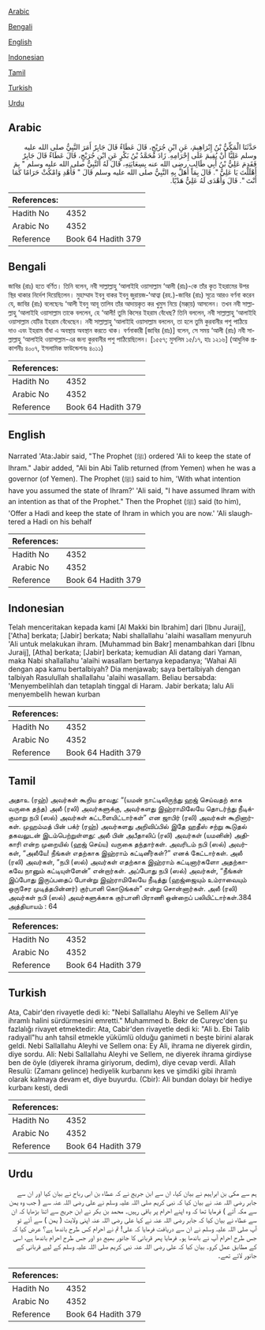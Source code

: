 [Arabic](#arabic)

[Bengali](#bengali)

[English](#english)

[Indonesian](#indonesian)

[Tamil](#tamil)

[Turkish](#turkish)

[Urdu](#urdu)

## Arabic


<div dir="rtl" lang="ar" style={{fontSize:'larger',backgroundColor:'#f8f9fa',padding:20}}>
حَدَّثَنَا الْمَكِّيُّ بْنُ إِبْرَاهِيمَ، عَنِ ابْنِ جُرَيْجٍ، قَالَ عَطَاءٌ قَالَ جَابِرٌ أَمَرَ النَّبِيُّ صلى الله عليه وسلم عَلِيًّا أَنْ يُقِيمَ عَلَى إِحْرَامِهِ‏.‏ زَادَ مُحَمَّدُ بْنُ بَكْرٍ عَنِ ابْنِ جُرَيْجٍ، قَالَ عَطَاءٌ قَالَ جَابِرٌ فَقَدِمَ عَلِيُّ بْنُ أَبِي طَالِبٍ رضى الله عنه بِسِعَايَتِهِ، قَالَ لَهُ النَّبِيُّ صلى الله عليه وسلم ‏"‏ بِمَ أَهْلَلْتَ يَا عَلِيُّ ‏"‏‏.‏ قَالَ بِمَا أَهَلَّ بِهِ النَّبِيُّ صلى الله عليه وسلم قَالَ ‏"‏ فَأَهْدِ وَامْكُثْ حَرَامًا كَمَا أَنْتَ ‏"‏‏.‏ قَالَ وَأَهْدَى لَهُ عَلِيٌّ هَدْيًا‏.‏
</div>
<div style={{backgroundColor:'#f8f9fa',padding:20, marginBottom: 10}}><table> <thead> <tr> <th>References:</th> <th></th> </tr> </thead> <tbody><tr><td>Hadith No</td><td>4352</td></tr><tr><td>Arabic No</td><td>4352</td></tr><tr><td>Reference</td><td>Book 64 Hadith 379</td></tr></tbody></table></div>

## Bengali


<div dir="ltr" lang="bn" style={{fontSize:'larger',backgroundColor:'#f8f9fa',padding:20}}>
জাবির (রাঃ) হতে বর্ণিত। তিনি বলেন, নবী সাল্লাল্লাহু ‘আলাইহি ওয়াসাল্লাম ‘আলী (রাঃ)-কে তাঁর কৃত ইহরামের উপর স্থির থাকার নির্দেশ দিয়েছিলেন। মুহাম্মাদ ইবনু বাকর ইবনু জুরায়জ-‘আত্বা (রহ.)-জাবির (রাঃ) সূত্রে আরও বর্ণনা করেন যে, জাবির (রাঃ) বলেছেনঃ ‘আলী ইবনু আবূ তালিব তাঁর আদায়কৃত কর খুমুস নিয়ে (মক্কা্য়) আসলেন। তখন নবী সাল্লাল্লাহু ‘আলাইহি ওয়াসাল্লাম তাকে বললেন, হে ‘আলী! তুমি কিসের ইহরাম বেঁধেছ? তিনি বললেন, নবী সাল্লাল্লাহু ‘আলাইহি ওয়াসাল্লাম যেটির ইহরাম বেঁধেছেন। নবী সাল্লাল্লাহু ‘আলাইহি ওয়াসাল্লাম বললেন, তা হলে তুমি কুরবানীর পশু পাঠিয়ে দাও এবং ইহরাম বাঁধা এ অবস্থায় অবস্থান করতে থাক। বর্ণনাকারী [জাবির (রাঃ)] বলেন, সে সময় ‘আলী (রাঃ) নবী সাল্লাল্লাহু ‘আলাইহি ওয়াসাল্লাম-এর জন্য কুরবানীর পশু পাঠিয়েছিলেন। [১৫৫৭; মুসলিম ১৫/১৭, হাঃ ১২১৬] (আধুনিক প্রকাশনীঃ ৪০০৭, ইসলামিক ফাউন্ডেশনঃ ৪০১১)
</div>
<div style={{backgroundColor:'#f8f9fa',padding:20, marginBottom: 10}}><table> <thead> <tr> <th>References:</th> <th></th> </tr> </thead> <tbody><tr><td>Hadith No</td><td>4352</td></tr><tr><td>Arabic No</td><td>4352</td></tr><tr><td>Reference</td><td>Book 64 Hadith 379</td></tr></tbody></table></div>

## English


<div dir="ltr" lang="en" style={{fontSize:'larger',backgroundColor:'#f8f9fa',padding:20}}>
Narrated 'Ata:Jabir said, "The Prophet (ﷺ) ordered 'Ali to keep the state of Ihram." Jabir added, "Ali bin Abi Talib returned (from Yemen) when he was a governor (of Yemen). The Prophet (ﷺ) said to him, 'With what intention have you assumed the state of Ihram?' 'Ali said, "I have assumed Ihram with an intention as that of the Prophet." Then the Prophet (ﷺ) said (to him), 'Offer a Hadi and keep the state of Ihram in which you are now.' 'Ali slaughtered a Hadi on his behalf
</div>
<div style={{backgroundColor:'#f8f9fa',padding:20, marginBottom: 10}}><table> <thead> <tr> <th>References:</th> <th></th> </tr> </thead> <tbody><tr><td>Hadith No</td><td>4352</td></tr><tr><td>Arabic No</td><td>4352</td></tr><tr><td>Reference</td><td>Book 64 Hadith 379</td></tr></tbody></table></div>

## Indonesian


<div dir="ltr" lang="id" style={{fontSize:'larger',backgroundColor:'#f8f9fa',padding:20}}>
Telah menceritakan kepada kami [Al Makki bin Ibrahim] dari [Ibnu Juraij], ['Atha] berkata; [Jabir] berkata; Nabi shallallahu 'alaihi wasallam menyuruh 'Ali untuk melakukan ihram. [Muhammad bin Bakr] menambahkan dari [Ibnu Juraij], [Atha] berkata; [Jabir] berkata; kemudian Ali datang dari Yaman, maka Nabi shallallahu 'alaihi wasallam bertanya kepadanya; 'Wahai Ali dengan apa kamu bertalbiyah? Dia menjawab; saya bertalbiyah dengan talbiyah Rasulullah shallallahu 'alaihi wasallam. Beliau bersabda: 'Menyembelihlah dan tetaplah tinggal di Haram. Jabir berkata; lalu Ali menyembelih hewan kurban
</div>
<div style={{backgroundColor:'#f8f9fa',padding:20, marginBottom: 10}}><table> <thead> <tr> <th>References:</th> <th></th> </tr> </thead> <tbody><tr><td>Hadith No</td><td>4352</td></tr><tr><td>Arabic No</td><td>4352</td></tr><tr><td>Reference</td><td>Book 64 Hadith 379</td></tr></tbody></table></div>

## Tamil


<div dir="ltr" lang="ta" style={{fontSize:'larger',backgroundColor:'#f8f9fa',padding:20}}>
அதாஉ (ரஹ்) அவர்கள் கூறிய தாவது: “(யமன் நாட்டிலிருந்து ஹஜ் செய்வதற் காக வருகை தந்த) அலீ (ரலி) அவர்களுக்கு, அவர்களது இஹ்ராமிலேயே தொடர்ந்து நீடிக்குமாறு நபி (ஸல்) அவர்கள் கட்டளையிட்டார்கள்” என ஜாபிர் (ரலி) அவர்கள் கூறினார்கள். முஹம்மத் பின் பக்ர் (ரஹ்) அவர்களது அறிவிப்பில் இதே ஹதீஸ் சற்று கூடுதல் தகவலுடன் இடம்பெற்றுள்ளது: அலீ பின் அபீதாலிப் (ரலி) அவர்கள் (யமனின்) அதிகாரி என்ற முறையில் (ஹஜ் செய்ய) வருகை தந்தார்கள். அவரிடம் நபி (ஸல்) அவர்கள், “அலீயே! நீங்கள் எதற்காக இஹ்ராம் கட்டினீர்கள்?” எனக் கேட்டார்கள். அலீ (ரலி) அவர்கள், “நபி (ஸல்) அவர்கள் எதற்காக இஹ்ராம் கட்டினார்களோ அதற்காகவே நானும் கட்டியுள்ளேன்” என்றார்கள். அப்போது நபி (ஸல்) அவர்கள், “நீங்கள் இப்போது இருப்பதைப் போன்று இஹ்ராமிலேயே நீடித்து (ஹஜ்ஜையும் உம்ராவையும் ஒருசேர முடித்தபின்னர்) குர்பானி கொடுங்கள்” என்று சொன்னார்கள். அலீ (ரலி) அவர்கள் நபி (ஸல்) அவர்களுக்காக குர்பானி பிராணி ஒன்றைப் பலியிட்டார்கள்.384 அத்தியாயம் : 64
</div>
<div style={{backgroundColor:'#f8f9fa',padding:20, marginBottom: 10}}><table> <thead> <tr> <th>References:</th> <th></th> </tr> </thead> <tbody><tr><td>Hadith No</td><td>4352</td></tr><tr><td>Arabic No</td><td>4352</td></tr><tr><td>Reference</td><td>Book 64 Hadith 379</td></tr></tbody></table></div>

## Turkish


<div dir="ltr" lang="tr" style={{fontSize:'larger',backgroundColor:'#f8f9fa',padding:20}}>
Ata, Cabir'den rivayetle dedi ki: "Nebi Sallallahu Aleyhi ve Sellem Ali'ye ihramlı halini sürdürmesini emretti." Muhammed b. Bekr de Cureyc'den şu fazlalığı rivayet etmektedir: Ata, Cabir'den rivayetle dedi ki: "Ali b. Ebi Talib radıyall"hu anh tahsil etmekle yükümlü olduğu ganimeti n beşte birini alarak geldi. Nebi Sallallahu Aleyhi ve Sellem ona: Ey Ali, ihrama ne diyerek girdin, diye sordu. Ali: Nebi Sallallahu Aleyhi ve Sellem, ne diyerek ihrama girdiyse ben de öyle (diyerek ihrama giriyorum, dedim), diye cevap verdi. Allah Resulü: (Zamanı gelince) hediyelik kurbanını kes ve şimdiki gibi ihramlı olarak kalmaya devam et, diye buyurdu. (Cbir): Ali bundan dolayı bir hediye kurbanı kesti, dedi
</div>
<div style={{backgroundColor:'#f8f9fa',padding:20, marginBottom: 10}}><table> <thead> <tr> <th>References:</th> <th></th> </tr> </thead> <tbody><tr><td>Hadith No</td><td>4352</td></tr><tr><td>Arabic No</td><td>4352</td></tr><tr><td>Reference</td><td>Book 64 Hadith 379</td></tr></tbody></table></div>

## Urdu


<div dir="rtl" lang="ur" style={{fontSize:'larger',backgroundColor:'#f8f9fa',padding:20}}>
ہم سے مکی بن ابراہیم نے بیان کیا، ان سے ابن جریج نے کہ عطاء بن ابی رباح نے بیان کیا اور ان سے جابر رضی اللہ عنہ نے بیان کیا کہ نبی کریم صلی اللہ علیہ وسلم نے علی رضی اللہ عنہ سے ( جب وہ یمن سے مکہ آئے ) فرمایا تھا کہ وہ اپنے احرام پر باقی رہیں۔ محمد بن بکر نے ابن جریج سے اتنا بڑھایا کہ ان سے عطاء نے بیان کیا کہ جابر رضی اللہ عنہ نے کہا علی رضی اللہ عنہ اپنی ولایت ( یمن ) سے آئے تو آپ صلی اللہ علیہ وسلم نے ان سے دریافت فرمایا کہ علی! تم نے احرام کس طرح باندھا ہے؟ عرض کیا کہ جس طرح احرام آپ نے باندھا ہو۔ فرمایا پھر قربانی کا جانور بھیج دو اور جس طرح احرام باندھا ہے، اسی کے مطابق عمل کرو۔ بیان کیا کہ علی رضی اللہ عنہ نبی کریم صلی اللہ علیہ وسلم کے لیے قربانی کے جانور لائے تھے۔
</div>
<div style={{backgroundColor:'#f8f9fa',padding:20, marginBottom: 10}}><table> <thead> <tr> <th>References:</th> <th></th> </tr> </thead> <tbody><tr><td>Hadith No</td><td>4352</td></tr><tr><td>Arabic No</td><td>4352</td></tr><tr><td>Reference</td><td>Book 64 Hadith 379</td></tr></tbody></table></div>